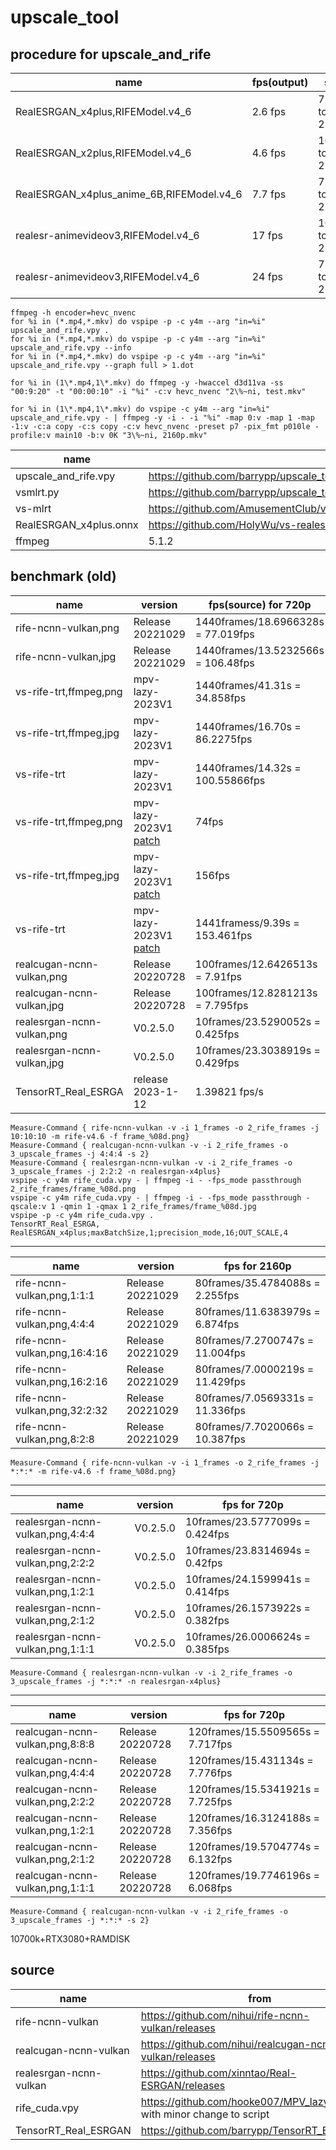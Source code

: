 # upscale_tool

## procedure for upscale_and_rife
|name|fps(output)|size|
|-|-|-|
|RealESRGAN_x4plus,RIFEModel.v4_6|2.6 fps|720p to 2160p|
|RealESRGAN_x2plus,RIFEModel.v4_6|4.6 fps|1080p to 2160p|
|RealESRGAN_x4plus_anime_6B,RIFEModel.v4_6|7.7 fps|720p to 2160p|
|realesr-animevideov3,RIFEModel.v4_6|17 fps|1080p to 2160p|
|realesr-animevideov3,RIFEModel.v4_6|24 fps|720p to 2160p|
```
ffmpeg -h encoder=hevc_nvenc
for %i in (*.mp4,*.mkv) do vspipe -p -c y4m --arg "in=%i" upscale_and_rife.vpy .
for %i in (*.mp4,*.mkv) do vspipe -p -c y4m --arg "in=%i" upscale_and_rife.vpy --info
for %i in (*.mp4,*.mkv) do vspipe -p -c y4m --arg "in=%i" upscale_and_rife.vpy --graph full > 1.dot

for %i in (1\*.mp4,1\*.mkv) do ffmpeg -y -hwaccel d3d11va -ss "00:9:20" -t "00:00:10" -i "%i" -c:v hevc_nvenc "2\%~ni, test.mkv"

for %i in (1\*.mp4,1\*.mkv) do vspipe -c y4m --arg "in=%i" upscale_and_rife.vpy - | ffmpeg -y -i - -i "%i" -map 0:v -map 1 -map -1:v -c:a copy -c:s copy -c:v hevc_nvenc -preset p7 -pix_fmt p010le -profile:v main10 -b:v 0K "3\%~ni, 2160p.mkv"

```
|name|src|
|-|-|
|upscale_and_rife.vpy|https://github.com/barrypp/upscale_tool/blob/84990b81ed487c2cd82302004891e4d789ee7198/upscale_and_rife.vpy|
|vsmlrt.py|https://github.com/barrypp/upscale_tool/blob/eadb4fb493563657f0c64074b6f168ffc98b478a/vsmlrt.py|
|vs-mlrt|https://github.com/AmusementClub/vs-mlrt/releases/tag/v12.3.test|
|RealESRGAN_x4plus.onnx|https://github.com/HolyWu/vs-realesrgan/releases/download/model/RealESRGAN_x4plus.onnx|
|ffmpeg|5.1.2|


## benchmark (old)

|name|version|fps(source) for 720p|
|-|-|-|
|rife-ncnn-vulkan,png|Release 20221029|1440frames/18.6966328s = 77.019fps|
|rife-ncnn-vulkan,jpg|Release 20221029|1440frames/13.5232566s = 106.48fps|
|vs-rife-trt,ffmpeg,png|mpv-lazy-2023V1|1440frames/41.31s = 34.858fps|
|vs-rife-trt,ffmpeg,jpg|mpv-lazy-2023V1|1440frames/16.70s = 86.2275fps|
|vs-rife-trt|mpv-lazy-2023V1|1440frames/14.32s = 100.55866fps|
|vs-rife-trt,ffmpeg,png|mpv-lazy-2023V1 [patch](https://github.com/hooke007/MPV_lazy/discussions/123#discussioncomment-4659072)|74fps|
|vs-rife-trt,ffmpeg,jpg|mpv-lazy-2023V1 [patch](https://github.com/hooke007/MPV_lazy/discussions/123#discussioncomment-4659072)|156fps|
|vs-rife-trt|mpv-lazy-2023V1 [patch](https://github.com/hooke007/MPV_lazy/discussions/123#discussioncomment-4659072)|1441framess/9.39s = 153.461fps|
|realcugan-ncnn-vulkan,png|Release 20220728|100frames/12.6426513s = 7.91fps|
|realcugan-ncnn-vulkan,jpg|Release 20220728|100frames/12.8281213s = 7.795fps|
|realesrgan-ncnn-vulkan,png|V0.2.5.0|10frames/23.5290052s = 0.425fps|
|realesrgan-ncnn-vulkan,jpg|V0.2.5.0|10frames/23.3038919s = 0.429fps|
|TensorRT_Real_ESRGA|release 2023-1-12|1.39821 fps/s|
```
Measure-Command { rife-ncnn-vulkan -v -i 1_frames -o 2_rife_frames -j 10:10:10 -m rife-v4.6 -f frame_%08d.png}
Measure-Command { realcugan-ncnn-vulkan -v -i 2_rife_frames -o 3_upscale_frames -j 4:4:4 -s 2}
Measure-Command { realesrgan-ncnn-vulkan -v -i 2_rife_frames -o 3_upscale_frames -j 2:2:2 -n realesrgan-x4plus}
vspipe -c y4m rife_cuda.vpy - | ffmpeg -i - -fps_mode passthrough 2_rife_frames/frame_%08d.png
vspipe -c y4m rife_cuda.vpy - | ffmpeg -i - -fps_mode passthrough -qscale:v 1 -qmin 1 -qmax 1 2_rife_frames/frame_%08d.jpg
vspipe -p -c y4m rife_cuda.vpy .
TensorRT_Real_ESRGA, RealESRGAN_x4plus;maxBatchSize,1;precision_mode,16;OUT_SCALE,4
```

---

|name|version|fps for 2160p|
|-|-|-|
|rife-ncnn-vulkan,png,1:1:1|Release 20221029|80frames/35.4784088s = 2.255fps|
|rife-ncnn-vulkan,png,4:4:4|Release 20221029|80frames/11.6383979s = 6.874fps|
|rife-ncnn-vulkan,png,16:4:16|Release 20221029|80frames/7.2700747s = 11.004fps|
|rife-ncnn-vulkan,png,16:2:16|Release 20221029|80frames/7.0000219s = 11.429fps|
|rife-ncnn-vulkan,png,32:2:32|Release 20221029|80frames/7.0569331s = 11.336fps|
|rife-ncnn-vulkan,png,8:2:8|Release 20221029|80frames/7.7020066s = 10.387fps|
```
Measure-Command { rife-ncnn-vulkan -v -i 1_frames -o 2_rife_frames -j *:*:* -m rife-v4.6 -f frame_%08d.png}
```

---

|name|version|fps for 720p|
|-|-|-|
|realesrgan-ncnn-vulkan,png,4:4:4|V0.2.5.0|10frames/23.5777099s = 0.424fps|
|realesrgan-ncnn-vulkan,png,2:2:2|V0.2.5.0|10frames/23.8314694s = 0.42fps|
|realesrgan-ncnn-vulkan,png,1:2:1|V0.2.5.0|10frames/24.1599941s = 0.414fps|
|realesrgan-ncnn-vulkan,png,2:1:2|V0.2.5.0|10frames/26.1573922s = 0.382fps|
|realesrgan-ncnn-vulkan,png,1:1:1|V0.2.5.0|10frames/26.0006624s = 0.385fps|
```
Measure-Command { realesrgan-ncnn-vulkan -v -i 2_rife_frames -o 3_upscale_frames -j *:*:* -n realesrgan-x4plus}
```
---

|name|version|fps for 720p|
|-|-|-|
|realcugan-ncnn-vulkan,png,8:8:8|Release 20220728|120frames/15.5509565s = 7.717fps|
|realcugan-ncnn-vulkan,png,4:4:4|Release 20220728|120frames/15.431134s = 7.776fps|
|realcugan-ncnn-vulkan,png,2:2:2|Release 20220728|120frames/15.5341921s = 7.725fps|
|realcugan-ncnn-vulkan,png,1:2:1|Release 20220728|120frames/16.3124188s = 7.356fps|
|realcugan-ncnn-vulkan,png,2:1:2|Release 20220728|120frames/19.5704774s = 6.132fps|
|realcugan-ncnn-vulkan,png,1:1:1|Release 20220728|120frames/19.7746196s = 6.068fps|
```
Measure-Command { realcugan-ncnn-vulkan -v -i 2_rife_frames -o 3_upscale_frames -j *:*:* -s 2}
```

10700k+RTX3080+RAMDISK

## source
|name|from|
|-|-|
|rife-ncnn-vulkan|https://github.com/nihui/rife-ncnn-vulkan/releases|
|realcugan-ncnn-vulkan|https://github.com/nihui/realcugan-ncnn-vulkan/releases|
|realesrgan-ncnn-vulkan|https://github.com/xinntao/Real-ESRGAN/releases|
|rife_cuda.vpy|https://github.com/hooke007/MPV_lazy/releases, with minor change to script|
|TensorRT_Real_ESRGAN|https://github.com/barrypp/TensorRT_EX/releases|

